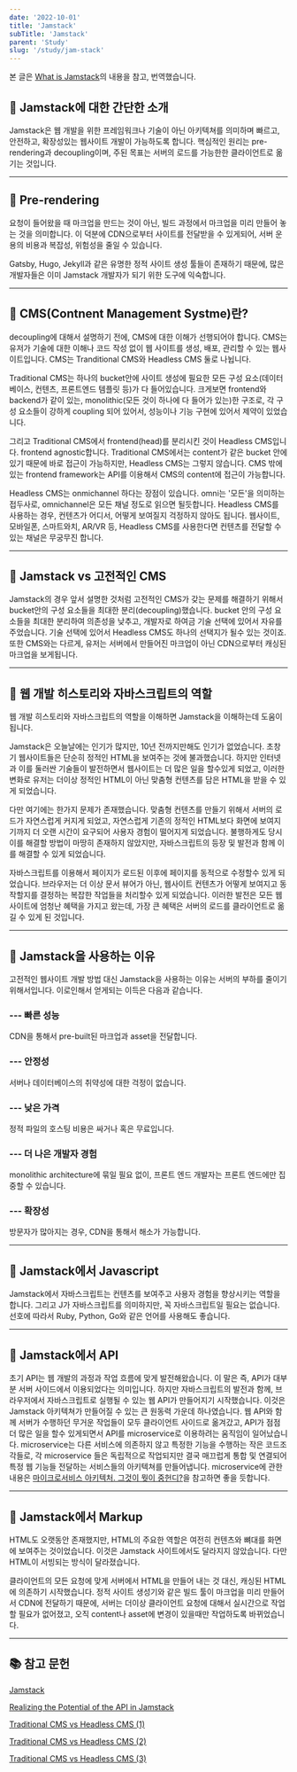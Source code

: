 ```yaml
---
date: '2022-10-01'
title: 'Jamstack'
subTitle: 'Jamstack'
parent: 'Study'
slug: '/study/jam-stack'
---
```


본 글은 [What is Jamstack](https://umbraco.com/knowledge-base/jamstack/)의 내용을 참고, 번역했습니다.

## 📌 Jamstack에 대한 간단한 소개

Jamstack은 웹 개발을 위한 프레임워크나 기술이 아닌 아키텍쳐를 의미하며 빠르고, 안전하고, 확장성있는 웹사이트 개발이 가능하도록 합니다. 핵심적인 원리는 pre-rendering과 decoupling이며, 주된 목표는 서버의 로드를 가능한한 클라이언트로 옮기는 것입니다.

---

## 📌 Pre-rendering

요청이 들어왔을 때 마크업을 만드는 것이 아닌, 빌드 과정에서 마크업을 미리 만들어 놓는 것을 의미합니다. 이 덕분에 CDN으로부터 사이트를 전달받을 수 있게되어, 서버 운용의 비용과 복잡성, 위험성을 줄일 수 있습니다.

Gatsby, Hugo, Jekyll과 같은 유명한 정적 사이트 생성 툴들이 존재하기 때문에, 많은 개발자들은 이미 Jamstack 개발자가 되기 위한 도구에 익숙합니다.

---

## 📌 CMS(Contnent Management Systme)란?

decoupling에 대해서 설명하기 전에, CMS에 대한 이해가 선행되어야 합니다. CMS는 유저가 기술에 대한 이해나 코드 작성 없이 웹 사이트를 생성, 배포, 관리할 수 있는 웹사이트입니다. CMS는 Tranditional CMS와 Headless CMS 둘로 나뉩니다.

Traditional CMS는 하나의 bucket안에 사이트 생성에 필요한 모든 구성 요소(데이터 베이스, 컨텐츠, 프론트엔드 템플릿 등)가 다 들어있습니다. 크게보면 frontend와 backend가 같이 있는, monolithic(모든 것이 하나에 다 들어가 있는)한 구조로, 각 구성 요소들이 강하게 coupling 되어 있어서, 성능이나 기능 구현에 있어서 제약이 있었습니다.

그리고 Traditional CMS에서 frontend(head)를 분리시킨 것이 Headless CMS입니다. frontend agnostic합니다. Traditional CMS에서는 content가 같은 bucket 안에 있기 때문에 바로 접근이 가능하지만, Headless CMS는 그렇지 않습니다. CMS 밖에 있는 frontend framework는 API를 이용해서 CMS의 content에 접근이 가능합니다.

Headless CMS는 onmichannel 하다는 장점이 있습니다. omni는 '모든'을 의미하는 접두사로, omnichannel은 모든 채널 정도로 읽으면 될듯합니다. Headless CMS를 사용하는 경우, 컨텐츠가 어디서, 어떻게 보여질지 걱정하지 않아도 됩니다. 웹사이트, 모바일폰, 스마트와치, AR/VR 등, Headless CMS를
사용한다면 컨텐츠를 전달할 수 있는 채널은 무궁무진 합니다.

---

## 📌 Jamstack vs 고전적인 CMS

Jamstack의 경우 앞서 설명한 것처럼 고전적인 CMS가 갖는 문제를 해결하기 위해서 bucket안의 구성 요소들을 최대한 분리(decoupling)했습니다. bucket 안의 구성 요소들을 최대한 분리하여 의존성을 낮추고, 개발자로 하여금 기술 선택에 있어서 자유를 주었습니다. 기술 선택에 있어서 Headless CMS도 하나의 선택지가 될수 있는 것이죠. 또한 CMS와는 다르게, 유저는 서버에서 만들어진 마크업이 아닌 CDN으로부터 캐싱된 마크업을 보게됩니다.

---

## 📌 웹 개발 히스토리와 자바스크립트의 역할

웹 개발 히스토리와 자바스크립트의 역할을 이해하면 Jamstack을 이해하는데 도움이 됩니다.

Jamstack은 오늘날에는 인기가 많지만, 10년 전까지만해도 인기가 없었습니다. 초창기 웹사이트들은 단순히 정적인 HTML을 보여주는 것에 불과했습니다. 하지만 인터넷과 이를 둘러싼 기술들이 발전하면서 웹사이트는 더 많은 일을 할수있게 되었고, 이러한 변화로 유저는 더이상 정적인 HTML이 아닌 맞춤형 컨텐츠를 담은 HTML을 받을 수 있게 되었습니다.

다만 여기에는 한가지 문제가 존재했습니다. 맞춤형 컨텐츠를 만들기 위해서 서버의 로드가 자연스럽게 커지게 되었고, 자연스럽게 기존의 정적인 HTML보다 화면에 보여지기까지 더 오랜 시간이 요구되어 사용자 경험이 떨어지게 되었습니다. 불행하게도 당시 이를 해결할 방법이 마땅히 존재하지 않았지만, 자바스크립트의 등장 및 발전과 함께 이를 해결할 수 있게 되었습니다.

자바스크립트를 이용해서 페이지가 로드된 이후에 페이지를 동적으로 수정할수 있게 되었습니다. 브라우저는 더 이상 문서 뷰어가 아닌, 웹사이트 컨텐츠가 어떻게 보여지고 동작할지를 결정하는 복잡한 작업들을 처리할수 있게 되었습니다. 이러한 발전은 모든 웹사이트에 엄청난 혜택을 가지고 왔는데, 가장 큰 혜택은 서버의 로드를 클라이언트로 옮길 수 있게 된 것입니다.

---

## 📌 Jamstack을 사용하는 이유

고전적인 웹사이트 개발 방법 대신 Jamstack을 사용하는 이유는 서버의 부하를 줄이기 위해서입니다. 이로인해서 얻게되는 이득은 다음과 같습니다.

### --- 빠른 성능

CDN을 통해서 pre-built된 마크업과 asset을 전달합니다.

### --- 안정성

서버나 데이터베이스의 취약성에 대한 걱정이 없습니다.

### --- 낮은 가격

정적 파일의 호스팅 비용은 싸거나 혹은 무료입니다.

### --- 더 나은 개발자 경험

monolithic architecture에 묶일 필요 없이, 프론트 엔드 개발자는 프론트 엔드에만 집중할 수 있습니다.

### --- 확장성

방문자가 많아지는 경우, CDN을 통해서 해소가 가능합니다.

--- 

## 📌 Jamstack에서 Javascript

Jamstack에서 자바스크립트는 컨텐츠를 보여주고 사용자 경험을 향상시키는 역할을 합니다. 그리고 J가 자바스크립트를 의미하지만, 꼭 자바스크립트일 필요는 없습니다. 선호에 따라서 Ruby, Python, Go와 같은 언어를 사용해도 좋습니다.

---

## 📌 Jamstack에서 API

초기 API는 웹 개발의 과정과 작업 흐름에 맞게 발전해왔습니다. 이 말은 즉, API가 대부분 서버 사이드에서 이용되었다는 의미입니다. 하지만 자바스크립트의 발전과 함께, 브라우저에서 자바스크립트로 실행될 수 있는 웹 API가 만들어지기 시작했습니다. 이것은 Jamstack 아키텍쳐가 만들어질 수 있는 큰 원동력 가운데 하나였습니다. 웹 API와 함께 서버가 수행하던 무거운 작업들이 모두 클라이언트 사이드로 옮겨갔고, API가 점점 더 많은 일을 할수 있게되면서 API를 microservice로 이용하려는 움직임이 일어났습니다. microservice는 다른 서비스에 의존하지 않고 특정한 기능을 수행하는 작은 코드조각들로, 각 microservice 들은 독립적으로 작업되지만 결국 매끄럽게 통합 및 연결되어 특정 웹 기능들 전달하는 서비스들의 아키텍쳐를 만들어냅니다. microservice에 관한 내용은 [마이크로서비스 아키텍처. 그것이 뭣이 중헌디?](http://guruble.com/%EB%A7%88%EC%9D%B4%ED%81%AC%EB%A1%9C%EC%84%9C%EB%B9%84%EC%8A%A4microservice-%EC%95%84%ED%82%A4%ED%85%8D%EC%B2%98-%EA%B7%B8%EA%B2%83%EC%9D%B4-%EB%AD%A3%EC%9D%B4-%EC%A4%91%ED%97%8C%EB%94%94/#i)을 참고하면 좋을 듯합니다.

---

## 📌 Jamstack에서 Markup

HTML도 오랫동안 존재했지만, HTML의 주요한 역할은 여전히 컨텐츠와 뼈대를 화면에 보여주는 것이었습니다. 이것은 Jamstack 사이트에서도 달라지지 않았습니다. 다만 HTML이 서빙되는 방식이 달라졌습니다.

클라이언트의 모든 요청에 맞게 서버에서 HTML을 만들어 내는 것 대신, 캐싱된 HTML에 의존하기 시작했습니다. 정적 사이트 생성기와 같은 빌드 툴이 마크업을 미리 만들어서 CDN에 전달하기 때문에, 서버는 더이상 클라이언트 요청에 대해서 실시간으로 작업할 필요가 없어졌고, 오직 content나 asset에 변경이 있을때만 작업하도록 바뀌었습니다.  

---

## 📚 참고 문헌

[Jamstack](https://jamstack.org/what-is-jamstack/)

[Realizing the Potential of the API in Jamstack](https://stepzen.com/blog/api-in-jamstack)

[Traditional CMS vs Headless CMS (1)](https://www.contentful.com/r/knowledgebase/what-is-headless-cms/)

[Traditional CMS vs Headless CMS (2)](https://www.nten.org/blog/the-benefits-of-a-headless-content-management-system?creative=558931557828&keyword=headless%20cms&matchtype=b&network=g&device=c&gclid=CjwKCAjwp9qZBhBkEiwAsYFsb-bWnRXEcWtG9BcfbUPF56Fl4hK3-lmG90qgOcuz4JMfYa6LUX8JxRoC5BEQAvD_BwE)

[Traditional CMS vs Headless CMS (3)](https://strapi.io/blog/traditional-vs-headless-cms-a-comparison?utm_source=devto&utm_medium=post&utm_campaign=blog)

